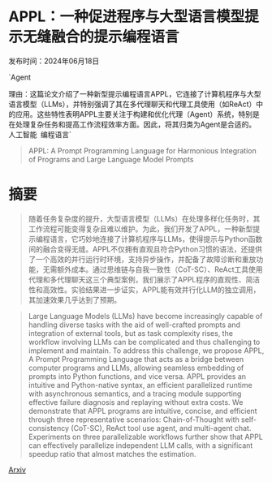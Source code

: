 # APPL：一种促进程序与大型语言模型提示无缝融合的提示编程语言

发布时间：2024年06月18日

`Agent

理由：这篇论文介绍了一种新型提示编程语言APPL，它连接了计算机程序与大型语言模型（LLMs），并特别强调了其在多代理聊天和代理工具使用（如ReAct）中的应用。这些特性表明APPL主要关注于构建和优化代理（Agent）系统，特别是在处理复杂任务和提高工作流程效率方面。因此，将其归类为Agent是合适的。` `人工智能` `编程语言`

> APPL: A Prompt Programming Language for Harmonious Integration of Programs and Large Language Model Prompts

# 摘要

> 随着任务复杂度的提升，大型语言模型（LLMs）在处理多样化任务时，其工作流程可能变得复杂且难以维护。为此，我们开发了APPL，一种新型提示编程语言，它巧妙地连接了计算机程序与LLMs，使得提示与Python函数间的融合变得无缝。APPL不仅拥有直观且符合Python习惯的语法，还提供了一个高效的并行运行时环境，支持异步操作，并配备了故障诊断和重放功能，无需额外成本。通过思维链与自我一致性（CoT-SC）、ReAct工具使用代理和多代理聊天这三个典型案例，我们展示了APPL程序的直观性、简洁性和高效性。实验结果进一步证实，APPL能有效并行化LLM的独立调用，其加速效果几乎达到了预期。

> Large Language Models (LLMs) have become increasingly capable of handling diverse tasks with the aid of well-crafted prompts and integration of external tools, but as task complexity rises, the workflow involving LLMs can be complicated and thus challenging to implement and maintain. To address this challenge, we propose APPL, A Prompt Programming Language that acts as a bridge between computer programs and LLMs, allowing seamless embedding of prompts into Python functions, and vice versa. APPL provides an intuitive and Python-native syntax, an efficient parallelized runtime with asynchronous semantics, and a tracing module supporting effective failure diagnosis and replaying without extra costs. We demonstrate that APPL programs are intuitive, concise, and efficient through three representative scenarios: Chain-of-Thought with self-consistency (CoT-SC), ReAct tool use agent, and multi-agent chat. Experiments on three parallelizable workflows further show that APPL can effectively parallelize independent LLM calls, with a significant speedup ratio that almost matches the estimation.

[Arxiv](https://arxiv.org/abs/2406.13161)